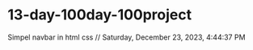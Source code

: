 # 13-day-100day-100project
Simpel navbar in html css // ‎Saturday, ‎December ‎23, ‎2023, ‏‎4:44:37 PM
